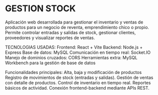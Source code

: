 
# GESTION STOCK

Aplicación web desarrollada para gestionar el inventario y ventas de productos para un negocio de reventa, emprendimiento chico o propio. Permite controlar entradas y salidas de stock, gestionar clientes, proveedores y visualizar reportes de ventas.

TECNOLOGIAS USADAS: Frontend: React + Vite Backend: Node.js + Express Base de datos: MySQL Comunicación en tiempo real: Socket.IO Manejo de dominios cruzados: CORS Herramientas extra: MySQL Workbench para la gestión de base de datos

Funcionalidades principales: Alta, baja y modificación de productos Registro de movimientos de stock (entradas y salidas). Gestión de ventas con detalle de productos. Control de inventario en tiempo real. Reportes básicos de actividad. Conexión frontend-backend mediante APIs REST.


